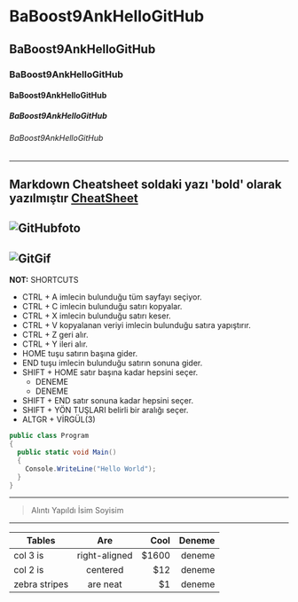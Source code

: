 # BaBoost9AnkHelloGitHub
## BaBoost9AnkHelloGitHub
### BaBoost9AnkHelloGitHub
#### BaBoost9AnkHelloGitHub
##### BaBoost9AnkHelloGitHub
###### BaBoost9AnkHelloGitHub
---
**Markdown Cheatsheet** soldaki yazı 'bold' olarak yazılmıştır [CheatSheet](https://github.com/adam-p/markdown-here/wiki/Markdown-Cheatsheet)
---
![GitHubfoto](https://pbs.twimg.com/profile_images/1414990564408262661/r6YemvF9_400x400.jpg)
---
![GitGif](https://camo.githubusercontent.com/a0b79366a6a40db964a34c087f8326df74f8c05ab8a82bdec44bca480a62c11c/687474703a2f2f6f63746f6465782e6769746875622e636f6d2f696d616765732f6461667470756e6b746f6361742d6775792e676966)
---
**NOT:** SHORTCUTS 

- CTRL + A imlecin bulunduğu tüm sayfayı seçiyor.
- CTRL + C imlecin bulunduğu satırı kopyalar.
- CTRL + X imlecin bulunduğu satırı keser.
- CTRL + V kopyalanan veriyi imlecin bulunduğu satıra yapıştırır.
- CTRL + Z geri alır.
- CTRL + Y ileri alır.
- HOME tuşu satırın başına gider.
- END tuşu imlecin bulunduğu satırın sonuna gider.
- SHIFT + HOME satır başına kadar hepsini seçer.
    - DENEME
    - DENEME
- SHIFT + END satır sonuna kadar hepsini seçer.
- SHIFT + YÖN TUŞLARI belirli bir aralığı seçer.
- ALTGR + VİRGÜL(3)

```cs
public class Program
{
  public static void Main()
  {
    Console.WriteLine("Hello World");
  }
}

```
---
> Alıntı Yapıldı
İsim Soyisim
---
| Tables        | Are           | Cool  | Deneme |
| ------------- |:-------------:| -----:|-------:|
| col 3 is      | right-aligned | $1600 |deneme  |
| col 2 is      | centered      |   $12 |deneme  |
| zebra stripes | are neat      |    $1 |deneme  |



